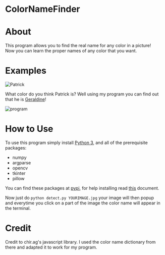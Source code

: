 # ColorNameFinder
# About
This program allows you to find the real name for any color in a picture!
Now you can learn the proper names of any color that you want.
# Examples
![Patrick](http://en.spongepedia.org/images/0/0f/Happy-patrick-star.jpg)

What color do you think Patrick is? Well using my program you can find out that he is [Geraldine](https://www.htmlcsscolor.com/hex/F37370)!

![program](https://i.imgur.com/4WvdjWj.jpg)

# How to Use
To use this program simply install [Python 3](https://www.python.org/downloads/), and all of the prerequisite packages: 
* numpy
* argparse
* opencv
* tkinter
* pillow

You can find these packages at [pypi](https://pypi.org/), for help installing read [this](https://packaging.python.org/tutorials/installing-packages/) document.

Now just do `python detect.py YOURIMAGE.jpg`
your image will then popup and everytime you click on a part of the image the color name will appear in the terminal.
# Credit
Credit to chir.ag's javascript library. I used the color name dictionary from there and adapted it to work for my program.
